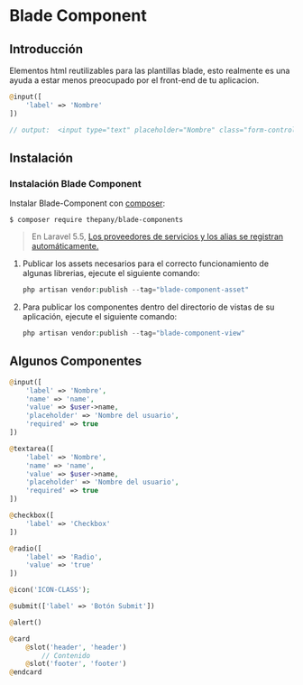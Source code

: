 # Blade Component

## Introducción

Elementos html reutilizables para las plantillas blade, esto realmente es una ayuda a estar menos preocupado por el front-end de tu aplicacion.

```php
@input([
	'label' => 'Nombre'
])

// output:  <input type="text" placeholder="Nombre" class="form-control" id="nombre" name="nombre" value="" autofocus>
```

## Instalación

### Instalación Blade Component

Instalar Blade-Component con [composer](https://getcomposer.org/doc/00-intro.md):

```
$ composer require thepany/blade-components
```

> En Laravel 5.5, [Los proveedores de servicios y los alias se registran automáticamente.](https://laravel.com/docs/5.5/packages#package-discovery) 

1) Publicar los assets necesarios para el correcto funcionamiento de algunas librerias, ejecute el siguiente comando:

    ```php
   	php artisan vendor:publish --tag="blade-component-asset"
    ```

2) Para publicar los componentes dentro del directorio de vistas de su aplicación, ejecute el siguiente comando:

	```php
	php artisan vendor:publish --tag="blade-component-view"
	```


## Algunos Componentes

```php
@input([
	'label' => 'Nombre',
	'name' => 'name',
	'value' => $user->name,
	'placeholder' => 'Nombre del usuario',
	'required' => true
])

@textarea([
	'label' => 'Nombre',
	'name' => 'name',
	'value' => $user->name,
	'placeholder' => 'Nombre del usuario',
	'required' => true
])

@checkbox([
	'label' => 'Checkbox'
])

@radio([
	'label' => 'Radio',
	'value' => 'true'
])

@icon('ICON-CLASS');

@submit(['label' => 'Botón Submit'])

@alert()

@card
	@slot('header', 'header')
    	// Contenido                  
	@slot('footer', 'footer')
@endcard

```